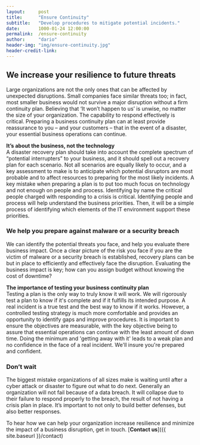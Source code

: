 ```yaml
---
layout:     post
title:      "Ensure Continuity"
subtitle:   "Develop procedures to mitigate potential incidents."
date:       1000-01-24 12:00:00
permalink:  /ensure-continuity
author:     "dario"
header-img: "img/ensure-continuity.jpg"
header-credit-link:
---
```


## We increase your resilience to future threats
Large organizations are not the only ones that can be affected by unexpected disruptions. Small companies face similar threats too; in fact, most smaller business would not survive a major disruption without a firm continuity plan. Believing that ‘It won’t happen to us’ is unwise, no matter the size of your organization. The capability to respond effectively is critical. Preparing a business continuity plan can at least provide reassurance to you – and your customers – that in the event of a disaster, your essential business operations can continue.

**It’s about the business, not the technology**  
A disaster recovery plan should take into account the complete spectrum of “potential interrupters” to your business, and it should spell out a recovery plan for each scenario. Not all scenarios are equally likely to occur, and a key assessment to make is to anticipate which potential disruptors are most probable and to affect resources to preparing for the most likely incidents. A key mistake when preparing a plan is to put too much focus on technology and not enough on people and process. Identifying by name the critical people charged with responding to a crisis is critical. Identifying people and process will help understand the business priorities. Then, it will be a simple process of identifying which elements of the IT environment support these priorities.

### We help you prepare against malware or a security breach
We can identify the potential threats you face, and help you evaluate there business impact. Once a clear picture of the risk you face if you are the victim of malware or a security breach is established, recovery plans can be but in place to efficiently and effectively face the disruption. Evaluating the business impact is key; how can you assign budget without knowing the cost of downtime?

**The importance of testing your business continuity plan**  
Testing a plan is the only way to truly know it will work. We will rigorously test a plan to know if it's complete and if it fulfills its intended purpose. A real incident is a true test and the best way to know if it works. However, a controlled testing strategy is much more comfortable and provides an opportunity to identify gaps and improve procedures. It is important to ensure the objectives are measurable, with the key objective being to assure that essential operations can continue with the least amount of down time. Doing the minimum and 'getting away with it' leads to a weak plan and no confidence in the face of a real incident. We'll insure you're prepared and confident.

### Don’t wait
The biggest mistake organizations of all sizes make is waiting until after a cyber attack or disaster to figure out what to do next. Generally an organization will not fail because of a data breach. It will collapse due to their failure to respond properly to the breach, the result of not having a crisis plan in place. It’s important to not only to build better defenses, but also better responses.

To hear how we can help your organization increase resilience and minimize the impact of a business disruption, get in touch. [**Contact us**]({{ site.baseurl }}/contact)
